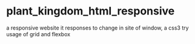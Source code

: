 # plant_kingdom_html_responsive
a responsive website
it responses to change in site of window, a css3 try
usage of grid and flexbox
